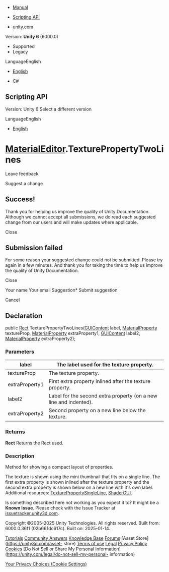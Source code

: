 [ ]()

  * [Manual](../Manual/index.html)
  * [Scripting API](../ScriptReference/index.html)

  * [unity.com](https://unity.com/)

Version: **Unity 6** (6000.0)

  * Supported
  * Legacy

LanguageEnglish

  * [English]()

  * C#

[ ](https://docs.unity3d.com)

## Scripting API

Version: Unity 6 Select a different version

LanguageEnglish

  * [English]()

#  [MaterialEditor](MaterialEditor.html).TexturePropertyTwoLines

Leave feedback

Suggest a change

## Success!

Thank you for helping us improve the quality of Unity Documentation. Although
we cannot accept all submissions, we do read each suggested change from our
users and will make updates where applicable.

Close

## Submission failed

For some reason your suggested change could not be submitted. Please <a>try
again</a> in a few minutes. And thank you for taking the time to help us
improve the quality of Unity Documentation.

Close

Your name Your email Suggestion* Submit suggestion

Cancel

[ ]()

## Declaration

public [Rect](Rect.html) TexturePropertyTwoLines([GUIContent](GUIContent.html)
label, [MaterialProperty](MaterialProperty.html) textureProp,
[MaterialProperty](MaterialProperty.html) extraProperty1,
[GUIContent](GUIContent.html) label2,
[MaterialProperty](MaterialProperty.html) extraProperty2);

### Parameters

label | The label used for the texture property.  
---|---  
textureProp | The texture property.  
extraProperty1 | First extra property inlined after the texture property.  
label2 | Label for the second extra property (on a new line and indented).  
extraProperty2 | Second property on a new line below the texture.  
  
### Returns

**Rect** Returns the Rect used.

### Description

Method for showing a compact layout of properties.

The texture is shown using the mini thumbnail that fits on a single line. The
first extra property is shown inlined after the texture property and the
second extra property is shown below on a new line with it's own label.
Additional resources:
[TexturePropertySingleLine](MaterialEditor.TexturePropertySingleLine.html),
[ShaderGUI](ShaderGUI.html).

Is something described here not working as you expect it to? It might be a
**Known Issue**. Please check with the Issue Tracker at
[issuetracker.unity3d.com](https://issuetracker.unity3d.com).

Copyright ©2005-2025 Unity Technologies. All rights reserved. Built from:
6000.0.36f1 (02b661dc617c). Built on: 2025-01-14.

[Tutorials](https://unity3d.com/learn) [Community
Answers](https://answers.unity3d.com) [Knowledge
Base](https://support.unity3d.com/hc/en-us)
[Forums](https://forum.unity3d.com) [Asset Store](https://unity3d.com/asset-
store) [Terms of use](https://docs.unity3d.com/Manual/TermsOfUse.html)
[Legal](https://unity.com/legal) [Privacy
Policy](https://unity.com/legal/privacy-policy)
[Cookies](https://unity.com/legal/cookie-policy) [Do Not Sell or Share My
Personal Information](https://unity.com/legal/do-not-sell-my-personal-
information)

[Your Privacy Choices (Cookie Settings)](javascript:void\(0\);)

